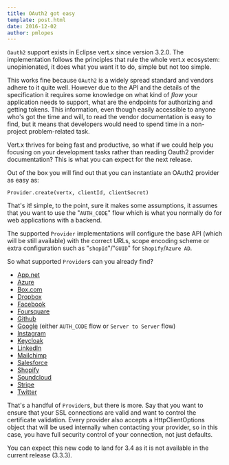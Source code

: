 ```yaml
---
title: OAuth2 got easy
template: post.html
date: 2016-12-02
author: pmlopes
---
```


`Oauth2` support exists in Eclipse vert.x since version 3.2.0. The implementation follows the principles that rule the whole vert.x ecosystem: unopinionated, it does what you want it to do, simple but not too simple.

This works fine because `OAuth2` is a widely spread standard and vendors adhere to it quite well. However due to the API and the details of the specification it requires some knowledge on what kind of _flow_ your application needs to support, what are the endpoints for authorizing and getting tokens. This information, even though easily accessible to anyone who's got the time and will, to read the vendor documentation is easy to find, but it means that developers would need to spend time in a non-project problem-related task.

Vert.x thrives for being fast and productive, so what if we could help you focusing on your development tasks rather than reading Oauth2 provider documentation? This is what you can expect for the next release.

Out of the box you will find out that you can instantiate an OAuth2 provider as easy as:

```
Provider.create(vertx, clientId, clientSecret)
```

That's it! simple, to the point, sure it makes some assumptions, it assumes that you want to use the "`AUTH_CODE`" flow which is what you normally do for web applications with a backend.

The supported `Provider` implementations will configure the base API (which will be still available) with the correct URLs, scope encoding scheme or extra configuration such as "`shopId`"/"`GUID`" for `Shopify`/`Azure AD`.

So what supported `Provider`s can you already find?

 * [App.net](https://app.net/)
 * [Azure](https://azure.microsoft.com/en-us/)
 * [Box.com](https://box.com)
 * [Dropbox](https://dropbox.com)
 * [Facebook](https://facebook.com)
 * [Foursquare](https://foursquare.com)
 * [Github](http://github.com)
 * [Google](https://google.com) (either `AUTH_CODE` flow or `Server to Server` flow) 
 * [Instagram](https://instagram.com)
 * [Keycloak](https://keycloak.org)
 * [LinkedIn](https://linkedin.com)
 * [Mailchimp](https://mailchimp.com)
 * [Salesforce](https://salesforce.com)
 * [Shopify](https://shopify.com)
 * [Soundcloud](https://soundcloud.com)
 * [Stripe](https://stripe.com)
 * [Twitter](https://twitter.com)

That's a handful of `Provider`s, but there is more. Say that you want to ensure that your SSL connections are valid and want to control the certificate validation. Every provider also accepts a HttpClientOptions object that will be used internally when contacting your provider, so in this case, you have full security control of your connection, not just defaults.

You can expect this new code to land for 3.4 as it is not available in the current release (3.3.3).
